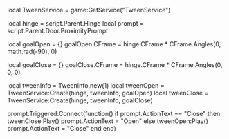 local TweenService = game:GetService("TweenService")

local hinge = script.Parent.Hinge
local prompt = script.Parent.Door.ProximityPrompt

local goalOpen = {}
goalOpen.CFrame = hinge.CFrame * CFrame.Angles(0, math.rad(-90), 0)

local goalClose = {}
goalClose.CFrame = hinge.CFrame * CFrame.Angles(0, 0, 0)

local tweenInfo = TweenInfo.new(1)
local tweenOpen = TweenService:Create(hinge, tweenInfo, goalOpen)
local tweenClose = TweenService:Create(hinge, tweenInfo, goalClose)

prompt.Triggered:Connect(function()
    if prompt.ActionText == "Close" then
        tweenClose:Play()
        prompt.ActionText = "Open"
    else
        tweenOpen:Play()
        prompt.ActionText = "Close"
    end
end)
